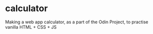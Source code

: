 # calculator
Making a web app calculator, as a part of the Odin Project, to practise vanilla HTML + CSS + JS

